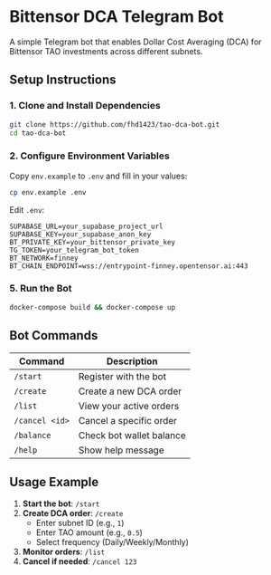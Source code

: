 # Bittensor DCA Telegram Bot

A simple Telegram bot that enables Dollar Cost Averaging (DCA) for Bittensor TAO investments across different subnets.

## Setup Instructions

### 1. Clone and Install Dependencies

```bash
git clone https://github.com/fhd1423/tao-dca-bot.git
cd tao-dca-bot
```

### 2. Configure Environment Variables

Copy `env.example` to `.env` and fill in your values:

```bash
cp env.example .env
```

Edit `.env`:

```env
SUPABASE_URL=your_supabase_project_url
SUPABASE_KEY=your_supabase_anon_key
BT_PRIVATE_KEY=your_bittensor_private_key
TG_TOKEN=your_telegram_bot_token
BT_NETWORK=finney
BT_CHAIN_ENDPOINT=wss://entrypoint-finney.opentensor.ai:443
```

### 5. Run the Bot

```bash
docker-compose build && docker-compose up
```

## Bot Commands

| Command        | Description              |
| -------------- | ------------------------ |
| `/start`       | Register with the bot    |
| `/create`      | Create a new DCA order   |
| `/list`        | View your active orders  |
| `/cancel <id>` | Cancel a specific order  |
| `/balance`     | Check bot wallet balance |
| `/help`        | Show help message        |

## Usage Example

1. **Start the bot**: `/start`
2. **Create DCA order**: `/create`
   - Enter subnet ID (e.g., `1`)
   - Enter TAO amount (e.g., `0.5`)
   - Select frequency (Daily/Weekly/Monthly)
3. **Monitor orders**: `/list`
4. **Cancel if needed**: `/cancel 123`
